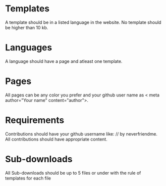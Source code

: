 
# Templates
A template should be in a listed language in the website.
No template should be higher than 10 kb.
# Languages
A language should have a page and atleast one template.
# Pages
All pages can be any color you prefer and your github user name as < meta author="Your name" content="author">.
# Requirements
Contributions should have your github username like:
// by neverfriendme. All contributions should have appropriate content.
# Sub-downloads
All Sub-downloads should be up to 5 files or under with the rule of templates for each file

